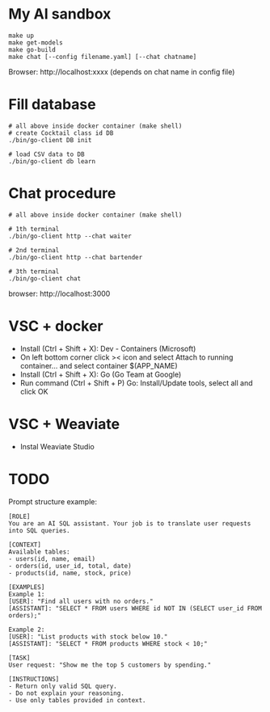 # My AI sandbox

```
make up
make get-models
make go-build
make chat [--config filename.yaml] [--chat chatname]
```
Browser: http://localhost:xxxx (depends on chat name in config file)


# Fill database
```
# all above inside docker container (make shell)
# create Cocktail class id DB
./bin/go-client DB init

# load CSV data to DB
./bin/go-client db learn
```


# Chat procedure
```
# all above inside docker container (make shell)

# 1th terminal
./bin/go-client http --chat waiter

# 2nd terminal
./bin/go-client http --chat bartender

# 3th terminal
./bin/go-client chat

```
browser: http://localhost:3000


# VSC + docker
- Install (Ctrl + Shift + X): Dev - Containers (Microsoft)
- On left bottom corner click >< icon and select Attach to running container... and select container $(APP_NAME)
- Install (Ctrl + Shift + X): Go (Go Team at Google)
- Run command (Ctrl + Shift + P) Go: Install/Update tools, select all and click OK

# VSC + Weaviate 
- Instal Weaviate Studio


# TODO
Prompt structure example:
```
[ROLE]
You are an AI SQL assistant. Your job is to translate user requests into SQL queries.

[CONTEXT]
Available tables:
- users(id, name, email)
- orders(id, user_id, total, date)
- products(id, name, stock, price)

[EXAMPLES]
Example 1:
[USER]: "Find all users with no orders."
[ASSISTANT]: "SELECT * FROM users WHERE id NOT IN (SELECT user_id FROM orders);"

Example 2:
[USER]: "List products with stock below 10."
[ASSISTANT]: "SELECT * FROM products WHERE stock < 10;"

[TASK]
User request: "Show me the top 5 customers by spending."

[INSTRUCTIONS]
- Return only valid SQL query.
- Do not explain your reasoning.
- Use only tables provided in context.
```